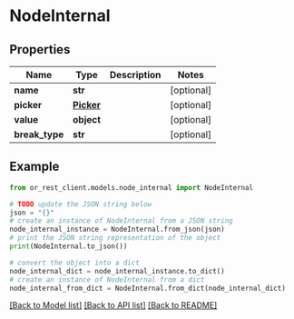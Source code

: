 # NodeInternal


## Properties

Name | Type | Description | Notes
------------ | ------------- | ------------- | -------------
**name** | **str** |  | [optional] 
**picker** | [**Picker**](Picker.md) |  | [optional] 
**value** | **object** |  | [optional] 
**break_type** | **str** |  | [optional] 

## Example

```python
from or_rest_client.models.node_internal import NodeInternal

# TODO update the JSON string below
json = "{}"
# create an instance of NodeInternal from a JSON string
node_internal_instance = NodeInternal.from_json(json)
# print the JSON string representation of the object
print(NodeInternal.to_json())

# convert the object into a dict
node_internal_dict = node_internal_instance.to_dict()
# create an instance of NodeInternal from a dict
node_internal_from_dict = NodeInternal.from_dict(node_internal_dict)
```
[[Back to Model list]](../README.md#documentation-for-models) [[Back to API list]](../README.md#documentation-for-api-endpoints) [[Back to README]](../README.md)


